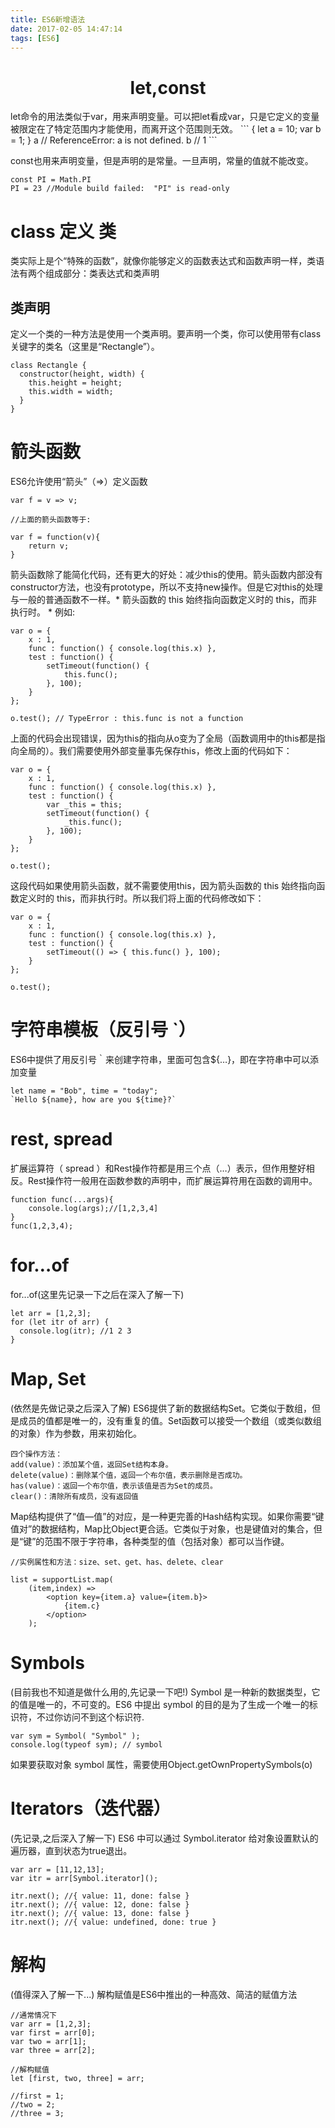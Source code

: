 ```yaml
---
title: ES6新增语法
date: 2017-02-05 14:47:14
tags: [ES6]
---
```

<center> 

# let,const # 
</center>
<!-- more -->
let命令的用法类似于var，用来声明变量。可以把let看成var，只是它定义的变量被限定在了特定范围内才能使用，而离开这个范围则无效。
```
{
  let a = 10;
  var b = 1;
}
a // ReferenceError: a is not defined.
b // 1
```

const也用来声明变量，但是声明的是常量。一旦声明，常量的值就不能改变。
```
const PI = Math.PI
PI = 23 //Module build failed:  "PI" is read-only
```
# class 定义 类 #
类实际上是个“特殊的函数”，就像你能够定义的函数表达式和函数声明一样，类语法有两个组成部分：类表达式和类声明

## 类声明 ##
定义一个类的一种方法是使用一个类声明。要声明一个类，你可以使用带有class关键字的类名（这里是“Rectangle”）。
```
class Rectangle {
  constructor(height, width) {
    this.height = height;
    this.width = width;
  }
}
```
# 箭头函数 #
ES6允许使用“箭头”（=>）定义函数
```
var f = v => v;

//上面的箭头函数等于:

var f = function(v){
    return v;
}
```
箭头函数除了能简化代码，还有更大的好处：减少this的使用。箭头函数内部没有constructor方法，也没有prototype，所以不支持new操作。但是它对this的处理与一般的普通函数不一样。* 箭头函数的 this 始终指向函数定义时的 this，而非执行时。 *
例如:
```
var o = {
    x : 1,
    func : function() { console.log(this.x) },
    test : function() {
        setTimeout(function() {
            this.func();
        }, 100);
    }
};

o.test(); // TypeError : this.func is not a function
```
上面的代码会出现错误，因为this的指向从o变为了全局（函数调用中的this都是指向全局的）。我们需要使用外部变量事先保存this，修改上面的代码如下：
```
var o = {
    x : 1,
    func : function() { console.log(this.x) },
    test : function() {
        var _this = this;
        setTimeout(function() {
            _this.func();
        }, 100);
    }
};

o.test();
```
这段代码如果使用箭头函数，就不需要使用this，因为箭头函数的 this 始终指向函数定义时的 this，而非执行时。所以我们将上面的代码修改如下：
```
var o = {
    x : 1,
    func : function() { console.log(this.x) },
    test : function() {
        setTimeout(() => { this.func() }, 100);
    }
};

o.test();
```

# 字符串模板（反引号 `） #
ES6中提供了用反引号｀来创建字符串，里面可包含${…}，即在字符串中可以添加变量
```
let name = "Bob", time = "today";
`Hello ${name}, how are you ${time}?`
```

# rest, spread #
扩展运算符（ spread ）和Rest操作符都是用三个点（…）表示，但作用整好相反。Rest操作符一般用在函数参数的声明中，而扩展运算符用在函数的调用中。
```
function func(...args){
    console.log(args);//[1,2,3,4]
}
func(1,2,3,4);
```
# for…of #
for...of(这里先记录一下之后在深入了解一下)
```
let arr = [1,2,3];
for (let itr of arr) {
  console.log(itr); //1 2 3
}
```

# Map, Set #
(依然是先做记录之后深入了解)
ES6提供了新的数据结构Set。它类似于数组，但是成员的值都是唯一的，没有重复的值。Set函数可以接受一个数组（或类似数组的对象）作为参数，用来初始化。
```
四个操作方法：
add(value)：添加某个值，返回Set结构本身。
delete(value)：删除某个值，返回一个布尔值，表示删除是否成功。
has(value)：返回一个布尔值，表示该值是否为Set的成员。
clear()：清除所有成员，没有返回值
```

Map结构提供了“值—值”的对应，是一种更完善的Hash结构实现。如果你需要“键值对”的数据结构，Map比Object更合适。它类似于对象，也是键值对的集合，但是“键”的范围不限于字符串，各种类型的值（包括对象）都可以当作键。

```
//实例属性和方法：size、set、get、has、delete、clear

list = supportList.map(
    (item,index) =>
        <option key={item.a} value={item.b}>
            {item.c}
        </option>
    );
```

# Symbols #
(目前我也不知道是做什么用的,先记录一下吧!)
Symbol 是一种新的数据类型，它的值是唯一的，不可变的。ES6 中提出 symbol 的目的是为了生成一个唯一的标识符，不过你访问不到这个标识符.
```
var sym = Symbol( "Symbol" );
console.log(typeof sym); // symbol
```
如果要获取对象 symbol 属性，需要使用Object.getOwnPropertySymbols(o)

# Iterators（迭代器） #
(先记录,之后深入了解一下)
ES6 中可以通过 Symbol.iterator 给对象设置默认的遍历器，直到状态为true退出。
```
var arr = [11,12,13];
var itr = arr[Symbol.iterator]();

itr.next(); //{ value: 11, done: false }
itr.next(); //{ value: 12, done: false }
itr.next(); //{ value: 13, done: false }
itr.next(); //{ value: undefined, done: true }
```
# 解构 #
(值得深入了解一下...)
解构赋值是ES6中推出的一种高效、简洁的赋值方法
```
//通常情况下
var arr = [1,2,3];
var first = arr[0];
var two = arr[1];
var three = arr[2];

//解构赋值
let [first, two, three] = arr;

//first = 1;
//two = 2;
//three = 3;
```